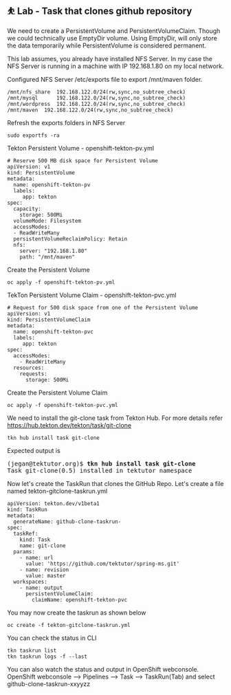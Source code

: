## ⛹️ Lab - Task that clones github repository
We need to create a PersistentVolume and PersistentVolumeClaim. Though we could technically use EmptyDir volume.  Using EmptyDir, will only store the data temporarily while PersistentVolume is considered permanent.

This lab assumes, you already have installed NFS Server.  In my case the NFS Server is running in a machine with IP 192.168.1.80 on my local network.

Configured NFS Server /etc/exports file to export /mnt/maven folder.
```
/mnt/nfs_share  192.168.122.0/24(rw,sync,no_subtree_check)
/mnt/mysql      192.168.122.0/24(rw,sync,no_subtree_check)
/mnt/wordpress  192.168.122.0/24(rw,sync,no_subtree_check)
/mnt/maven	192.168.122.0/24(rw,sync,no_subtree_check)
```

Refresh the exports folders in NFS Server
```
sudo exportfs -ra
```

Tekton Persistent Volume - openshift-tekton-pv.yml
```
# Reserve 500 MB disk space for Persistent Volume
apiVersion: v1
kind: PersistentVolume
metadata:
  name: openshift-tekton-pv
  labels:
     app: tekton
spec:
  capacity:
    storage: 500Mi
  volumeMode: Filesystem
  accessModes:
  - ReadWriteMany
  persistentVolumeReclaimPolicy: Retain 
  nfs: 
    server: "192.168.1.80"
    path: "/mnt/maven"
```

Create the Persistent Volume
```
oc apply -f openshift-tekton-pv.yml
```

TekTon Persistent Volume Claim - openshift-tekton-pvc.yml
```
# Request for 500 disk space from one of the Persistent Volume
apiVersion: v1
kind: PersistentVolumeClaim
metadata:
  name: openshift-tekton-pvc
  labels:
     app: tekton
spec:
  accessModes:
    - ReadWriteMany
  resources:
    requests:
      storage: 500Mi
```

Create the Persistent Volume Claim
```
oc apply -f openshift-tekton-pvc.yml
```

We need to install the git-clone task from Tekton Hub.  For more details refer https://hub.tekton.dev/tekton/task/git-clone
```
tkn hub install task git-clone
```

Expected output is

<pre>
(jegan@tektutor.org)$ <b>tkn hub install task git-clone</b>
Task git-clone(0.5) installed in tektutor namespace
</pre>

Now let's create the TaskRun that clones the GitHub Repo.  Let's create a file named tekton-gitclone-taskrun.yml
```
apiVersion: tekton.dev/v1beta1
kind: TaskRun
metadata:
  generateName: github-clone-taskrun-
spec:
  taskRef:
    kind: Task
    name: git-clone
  params:
    - name: url 
      value: 'https://github.com/tektutor/spring-ms.git'
    - name: revision
      value: master
  workspaces:
    - name: output
      persistentVolumeClaim:
        claimName: openshift-tekton-pvc
```

You may now create the taskrun as shown below
```
oc create -f tekton-gitclone-taskrun.yml
```

You can check the status in CLI
```
tkn taskrun list
tkn taskrun logs -f --last
```

You can also watch the status and output in OpenShift webconsole.
OpenShift webconsole --> Pipelines --> Task --> TaskRun(Tab) and select github-clone-taskrun-xxyyzz
